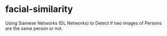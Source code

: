 # facial-similarity
Using Siamese Networks (DL Networks) to Detect if two images of Persons are the same person or not. 
